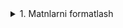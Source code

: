 <details>
<summary>1. Matnlarni formatlash</summary>

## HTML: Matn formatlash teglar

**HTML**’da matnlarni turlicha ko‘rsatish uchun maxsus teglar mavjud. Ular yordamida matnni **qalin**, **kursiv**, _tagi chizilgan_ yoki matematik indeks ko‘rinishida yozish mumkin.  

---

### `<b>` — Qalin matn
Matnni **qalin** qilib ko‘rsatadi.  

**Misol:**

```html
<p>Bu <b>muhim</b> so‘z qalin yozilgan.</p>
```

**👉 Natija:**
Bu muhim so‘z qalin yozilgan.

`<i>` — Kursiv matn

Matnni kursiv (qiya) qilib chiqaradi.

**Misol:**

```html
<p>Bu <i>lotincha atama</i> kursiv yozilgan.</p>
```

**👉 Natija:**
Bu lotincha atama kursiv yozilgan.

`<u>` — Tagi chizilgan matn

Matn ostidan chiziq chizadi.

**Misol:**

```html
<p>Bu <u>ta’kidlangan matn</u> tagi chizilgan.</p>
```

**👉 Natija:**
Bu `<u>ta’kidlangan matn</u>` tagi chizilgan.

`<br>` — Qatorni buzish (yangi qator)

Qatorni majburan pastga tushiradi.

**Misol:**

```html
<p>Assalomu alaykum!<br>Yangi qatorga o‘tdik.</p>
```

**👉 Natija:**

Assalomu alaykum!
Yangi qatorga o‘tdik.

`<hr>` — Gorizontal chiziq

Matnlar orasida gorizontal chiziq chizadi. Odatda bo‘luvchi sifatida ishlatiladi.

**Misol:**

```html
<p>1-bo‘lim matni.</p>
<hr>
<p>2-bo‘lim matni.</p>
```

**👉 Natija:**

1-bo‘lim matni.

2-bo‘lim matni.

`<sub>` — Pastki indeks

Matnni pastki qismda ko‘rsatadi (kimyo formulalari uchun foydali).

**Misol:**

```html
<p>Suv formulasi: H<sub>2</sub>O</p>
```

**👉 Natija:**

Suv formulasi: `H<sub>2</sub>O`

`<sup>` — Yuqori indeks

Matnni yuqori qismda ko‘rsatadi (matematika uchun qulay).

**Misol:**

```html
<p>2<sup>3</sup> = 8</p>
```

**👉 Natija:**

```html
2<sup>3</sup> = 8
```